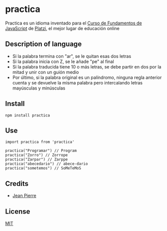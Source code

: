 # practica

Practica es un idioma inventado para el [Curso de Fundamentos de JavaScript](https://platzi.com/js) de [Platzi](https://platzi.com), el mejor lugar de educación online

## Description of language

- Si la palabra termina con "ar", se le quitan esas dos letras
- Si la palabra inicia con Z, se le añade "pe" al final
- Si la palabra traducida tiene 10 o más letras, se debe partir en dos por la mitad y unir con un guión medio
- Por último, si la palabra original es un palíndromo, ninguna regla anterior cuenta y se devuelve la misma palabra pero intercalando letras mayúsculas y minúsculas

## Install

```
npm install practica
```

## Use

```
import practica from 'practica'

practica("Programar") // Program
practica("Zorro") // Zorrope
practica("Zarpar") // Zarppe
practica("abecedario") // abece-dario
practica("sometemos") // SoMeTeMoS
```

## Credits
- [Jean Pierre](https://www.facebook.com/JePiGiArOr)

## License

[MIT](https://opensource.org/licenses/MIT)
